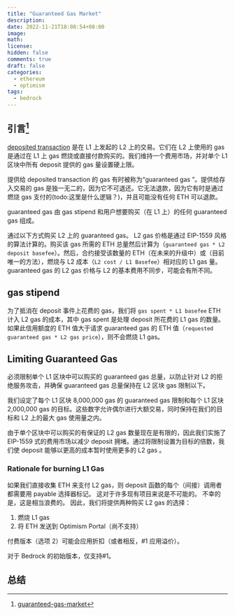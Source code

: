 ```yaml
---
title: "Guaranteed Gas Market"
description:
date: 2022-11-21T18:08:54+08:00
image:
math:
license:
hidden: false
comments: true
draft: false
categories:
  - ethereum
  - optimism
tags:
  - bedrock
---
```


## 引言[^1]

[deposited transaction](https://github.com/ethereum-optimism/optimism/blob/develop/specs/glossary.md#deposited-transaction) 是在 L1 上发起的 L2 上的交易。它们在 L2 上使用的 gas 是通过在 L1 上 gas 燃烧或直接付款购买的。我们维持一个费用市场，并对单个 L1 区块中所有 deposit 提供的 gas 量设置硬上限。

提供给 deposited transaction 的 gas 有时被称为“guaranteed gas ”。提供给存入交易的 gas 是独一无二的，因为它不可退还。它无法退款，因为它有时是通过燃烧 gas 支付的(todo:这里是什么逻辑？)，并且可能没有任何 ETH 可以退款。

guaranteed gas 由 gas stipend 和用户想要购买（在 L1 上）的任何 guaranteed gas 组成。

通过以下方式购买 L2 上的 guaranteed gas。 L2 gas 价格是通过 EIP-1559 风格的算法计算的。购买该 gas 所需的 ETH 总量然后计算为（`guaranteed gas * L2 deposit basefee`）。然后，合约接受该数量的 ETH（在未来的升级中）或（目前唯一的方法），燃烧与 L2 成本（`L2 cost / L1 Basefee`）相对应的 L1 gas 量。 guaranteed gas 的 L2 gas 价格与 L2 的基本费用不同步，可能会有所不同。

## gas stipend

为了抵消在 deposit 事件上花费的 gas，我们将 `gas spent * L1 basefee` ETH 计入 L2 gas 的成本，其中 gas spent 是处理 deposit 所花费的 L1 gas 的数量。如果此信用额度的 ETH 值大于请求 guaranteed gas 的 ETH 值（`requested guaranteed gas * L2 gas price`），则不会燃烧 L1 gas。

## Limiting Guaranteed Gas

必须限制单个 L1 区块中可以购买的 guaranteed gas 总量，以防止针对 L2 的拒绝服务攻击，并确保 guaranteed gas 总量保持在 L2 区块 gas 限制以下。

我们设定了每个 L1 区块 8,000,000 gas 的 guaranteed gas 限制和每个 L1 区块 2,000,000 gas 的目标。这些数字允许偶尔进行大额交易，同时保持在我们的目标和 L2 上的最大 gas 使用量之内。

由于单个区块中可以购买的有保证的 L2 gas 数量现在是有限的，因此我们实施了 EIP-1559 式的费用市场以减少 deposit 拥堵。通过将限制设置为目标的倍数，我们使 deposit 能够以更高的成本暂时使用更多的 L2 gas 。

### Rationale for burning L1 Gas

如果我们直接收集 ETH 来支付 L2 gas，则 deposit 函数的每个（间接）调用者都需要用 payable 选择器标记。 这对于许多现有项目来说是不可能的。 不幸的是，这是相当浪费的。 因此，我们将提供两种购买 L2 gas 的选择：

1. 燃烧 L1 gas
2. 将 ETH 发送到 Optimism Portal（尚不支持）

付费版本（选项 2）可能会应用折扣（或者相反，#1 应用溢价）。

对于 Bedrock 的初始版本，仅支持#1。

## 总结

[^1]: [guaranteed-gas-market](https://github.com/ethereum-optimism/optimism/blob/develop/specs/guaranteed-gas-market.md)

